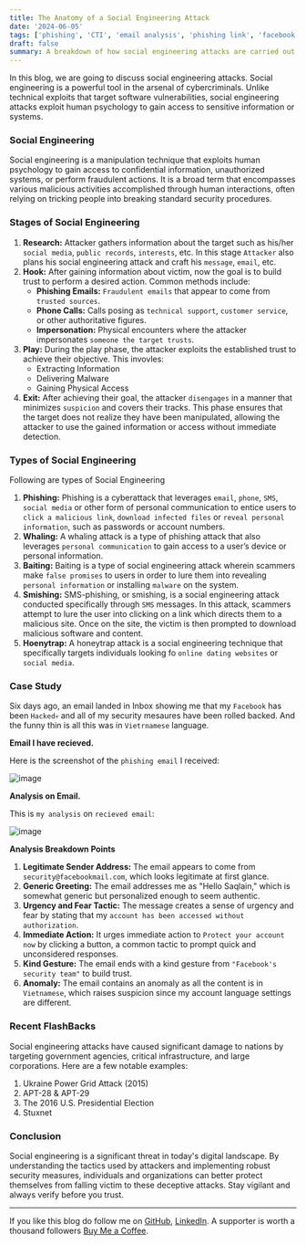 ```yaml
---
title: The Anatomy of a Social Engineering Attack
date: '2024-06-05'
tags: ['phishing', 'CTI', 'email analysis', 'phishing link', 'facebook', 'hack', 'social engineering', 'real world']
draft: false
summary: A breakdown of how social engineering attacks are carried out, from the initial research phase to the execution and exit strategies.
---
```


In this blog, we are going to discuss social engineering attacks. Social engineering is a powerful tool in the arsenal of cybercriminals. Unlike technical exploits that target software vulnerabilities, social engineering attacks exploit human psychology to gain access to sensitive information or systems. 

### Social Engineering
Social engineering is a manipulation technique that exploits human psychology to gain access to confidential information, unauthorized systems, or perform fraudulent actions. It is a broad term that encompasses various malicious activities accomplished through human interactions, often relying on tricking people into breaking standard security procedures.

### Stages of Social Engineering
1. **Research:** Attacker gathers information about the target such as his/her `social media`, `public records`, `interests`, etc. In this stage `Attacker` also plans his social engineering attack and craft his `message`, `email`, etc.
2. **Hook:** After gaining information about victim, now the goal is to build trust to perform a desired action. Common methods include:
   - **Phishing Emails:** `Fraudulent emails` that appear to come from `trusted sources`.
   - **Phone Calls:** Calls posing as `technical support`, `customer service`, or other authoritative figures.
   - **Impersonation:** Physical encounters where the attacker impersonates `someone the target trusts`.
3. **Play:** During the play phase, the attacker exploits the established trust to achieve their objective. This invovles:
   - Extracting Information
   - Delivering Malware
   - Gaining Physical Access
4. **Exit:** After achieving their goal, the attacker `disengages` in a manner that minimizes `suspicion` and covers their tracks. This phase ensures that the target does not realize they have been manipulated, allowing the attacker to use the gained information or access without immediate detection.


### Types of Social Engineering
Following are types of Social Engineering
1. **Phishing:** Phishing is a cyberattack that leverages `email`, `phone`, `SMS`, `social media` or other form of personal communication to entice users to `click a malicious link`, `download infected files` or `reveal personal information`, such as passwords or account numbers.
2. **Whaling:** A whaling attack is a type of phishing attack that also leverages `personal communication` to  gain access to a user’s device or personal information.
3. **Baiting:** Baiting is a type of social engineering attack wherein scammers make `false promises` to users in order to lure them into revealing `personal information` or installing `malware` on the system.
4. **Smishing:** SMS-phishing, or smishing, is a social engineering attack conducted specifically through `SMS` messages. In this attack, scammers attempt to lure the user into clicking on a link which directs them to a malicious site. Once on the site, the victim is then prompted to download malicious software and content.
5. **Hoenytrap:** A honeytrap attack is a social engineering technique that specifically targets individuals looking fo `online dating websites` or `social media`.

### Case Study
Six days ago, an email landed in Inbox showing me that my `Facebook` has been `Hacked💀` and all of my security mesaures have been rolled backed. And the funny thin is all this was in `Vietrnamese` language. 

**Email I have recieved.**

Here is the screenshot of the `phishing email` I received:

![image](https://github.com/dx7er/portfolio/assets/79792270/c5f41538-a4ce-443b-9bb2-8b43ba4c16fa)



**Analysis on Email.**

This is `my analysis` on `recieved email`:

![image](https://github.com/dx7er/portfolio/assets/79792270/392438ac-091a-4d4b-8237-8c09568f99f3)

**Analysis Breakdown Points**
1. **Legitimate Sender Address:** The email appears to come from `security@facebookmail.com`, which looks legitimate at first glance.
2. **Generic Greeting:** The email addresses me as "Hello Saqlain," which is somewhat generic but personalized enough to seem authentic.
3. **Urgency and Fear Tactic:** The message creates a sense of urgency and fear by stating that my `account has been accessed without authorization`.
4. **Immediate Action:** It urges immediate action to `Protect your account now` by clicking a button, a common tactic to prompt quick and unconsidered responses.
5. **Kind Gesture:** The email ends with a kind gesture from `"Facebook's security team"` to build trust.
6. **Anomaly:** The email contains an anomaly as all the content is in `Vietnamese`, which raises suspicion since my account language settings are different.


### Recent FlashBacks

Social engineering attacks have caused significant damage to nations by targeting government agencies, critical infrastructure, and large corporations. Here are a few notable examples:

1. Ukraine Power Grid Attack (2015)
2. APT-28 & APT-29
3. The 2016 U.S. Presidential Election
4. Stuxnet

### Conclusion

Social engineering is a significant threat in today's digital landscape. By understanding the tactics used by attackers and implementing robust security measures, individuals and organizations can better protect themselves from falling victim to these deceptive attacks. Stay vigilant and always verify before you trust.

--- 

If you like this blog do follow me on [GitHub](https://github.com/dx7er), [LinkedIn](https://www.linkedin.com/in/naqvio7/). A supporter is worth a thousand followers [Buy Me a Coffee](https://www.buymeacoffee.com/dx73r).
